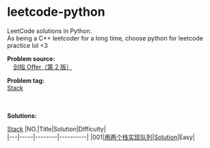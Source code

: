 # leetcode-python

LeetCode solutions in Python.  
As being a C++ leetcoder for a long time, choose python for leetcode practice lol <3  

**Problem source:**  
&emsp;[剑指 Offer（第 2 版）][0]  

<div id="problem_tag"></div>

**Problem tag:**  
[Stack](#stack) 

</br></br>
**Solutions:**  

<div id="stack"></div>  
 
[Stack](#problem_tag)
|NO.|Title|Solution|Difficulty|  
|---|-----|--------|----------|
|001|[用两个栈实现队列][001]|[Solution](./src/stack/p1.py)|Easy|




[0]:https://leetcode-cn.com/problem-list/xb9nqhhg/

[001]:https://leetcode-cn.com/problems/yong-liang-ge-zhan-shi-xian-dui-lie-lcof/


